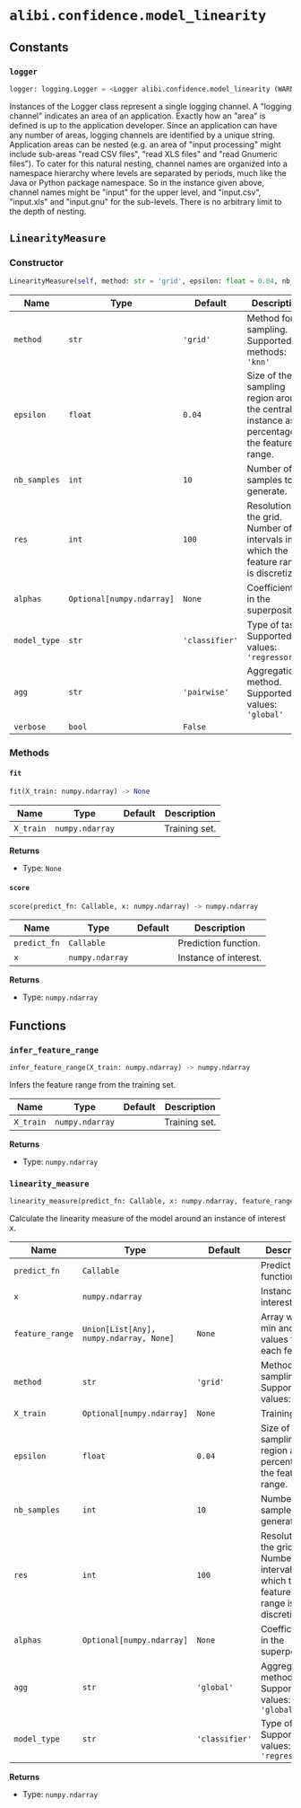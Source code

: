 # `alibi.confidence.model_linearity`
## Constants
### `logger`
```python
logger: logging.Logger = <Logger alibi.confidence.model_linearity (WARNING)>
```
Instances of the Logger class represent a single logging channel. A
"logging channel" indicates an area of an application. Exactly how an
"area" is defined is up to the application developer. Since an
application can have any number of areas, logging channels are identified
by a unique string. Application areas can be nested (e.g. an area
of "input processing" might include sub-areas "read CSV files", "read
XLS files" and "read Gnumeric files"). To cater for this natural nesting,
channel names are organized into a namespace hierarchy where levels are
separated by periods, much like the Java or Python package namespace. So
in the instance given above, channel names might be "input" for the upper
level, and "input.csv", "input.xls" and "input.gnu" for the sub-levels.
There is no arbitrary limit to the depth of nesting.

## `LinearityMeasure`

### Constructor

```python
LinearityMeasure(self, method: str = 'grid', epsilon: float = 0.04, nb_samples: int = 10, res: int = 100, alphas: Optional[numpy.ndarray] = None, model_type: str = 'classifier', agg: str = 'pairwise', verbose: bool = False) -> None
```

| Name | Type | Default | Description |
| ---- | ---- | ------- | ----------- |
| `method` | `str` | `'grid'` | Method for sampling. Supported methods: ``'knn'`` | ``'grid'``. |
| `epsilon` | `float` | `0.04` | Size of the sampling region around the central instance as a percentage of the features range. |
| `nb_samples` | `int` | `10` | Number of samples to generate. |
| `res` | `int` | `100` | Resolution of the grid. Number of intervals in which the feature range is discretized. |
| `alphas` | `Optional[numpy.ndarray]` | `None` | Coefficients in the superposition. |
| `model_type` | `str` | `'classifier'` | Type of task. Supported values: ``'regressor'`` | ``'classifier'``. |
| `agg` | `str` | `'pairwise'` | Aggregation method. Supported values: ``'global'`` | ``'pairwise'``. |
| `verbose` | `bool` | `False` |  |

### Methods

#### `fit`

```python
fit(X_train: numpy.ndarray) -> None
```

| Name | Type | Default | Description |
| ---- | ---- | ------- | ----------- |
| `X_train` | `numpy.ndarray` |  | Training set. |

**Returns**
- Type: `None`

#### `score`

```python
score(predict_fn: Callable, x: numpy.ndarray) -> numpy.ndarray
```

| Name | Type | Default | Description |
| ---- | ---- | ------- | ----------- |
| `predict_fn` | `Callable` |  | Prediction function. |
| `x` | `numpy.ndarray` |  | Instance of interest. |

**Returns**
- Type: `numpy.ndarray`

## Functions
### `infer_feature_range`

```python
infer_feature_range(X_train: numpy.ndarray) -> numpy.ndarray
```

Infers the feature range from the training set.

| Name | Type | Default | Description |
| ---- | ---- | ------- | ----------- |
| `X_train` | `numpy.ndarray` |  | Training set. |

**Returns**
- Type: `numpy.ndarray`

### `linearity_measure`

```python
linearity_measure(predict_fn: Callable, x: numpy.ndarray, feature_range: Union[List[Any], numpy.ndarray, None] = None, method: str = 'grid', X_train: Optional[numpy.ndarray] = None, epsilon: float = 0.04, nb_samples: int = 10, res: int = 100, alphas: Optional[numpy.ndarray] = None, agg: str = 'global', model_type: str = 'classifier') -> numpy.ndarray
```

Calculate the linearity measure of the model around an instance of interest x.

| Name | Type | Default | Description |
| ---- | ---- | ------- | ----------- |
| `predict_fn` | `Callable` |  | Predict function. |
| `x` | `numpy.ndarray` |  | Instance of interest. |
| `feature_range` | `Union[List[Any], numpy.ndarray, None]` | `None` | Array with min and max values for each feature. |
| `method` | `str` | `'grid'` | Method for sampling. Supported values: ``'knn'`` | ``'grid'``. |
| `X_train` | `Optional[numpy.ndarray]` | `None` | Training set. |
| `epsilon` | `float` | `0.04` | Size of the sampling region as a percentage of the feature range. |
| `nb_samples` | `int` | `10` | Number of samples to generate. |
| `res` | `int` | `100` | Resolution of the grid. Number of intervals in which the features range is discretized. |
| `alphas` | `Optional[numpy.ndarray]` | `None` | Coefficients in the superposition. |
| `agg` | `str` | `'global'` | Aggregation method. Supported values: ``'global'`` | ``'pairwise'``. |
| `model_type` | `str` | `'classifier'` | Type of task. Supported values: ``'regressor'`` | ``'classifier'``. |

**Returns**
- Type: `numpy.ndarray`
